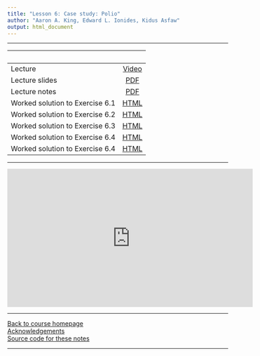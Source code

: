 ```yaml
---
title: "Lesson 6: Case study: Polio"
author: "Aaron A. King, Edward L. Ionides, Kidus Asfaw"
output: html_document
---
```


----------------------

| &nbsp;                          | &nbsp;                                                                            |
|:--------------------------------|:---------------------------------------------------------------------------------:|
| Lecture                         | [Video](https://www.youtube.com/playlist?list=PLluGwj6FGt2RuunOUW3MqFcrcgydWhgS8) |
| Lecture slides                  | [PDF](slides.pdf)                                                                 |
| Lecture notes                   | [PDF](notes.pdf)                                                                  |
| Worked solution to Exercise 6.1 | [HTML](algorithmic-parameters-exercise.html)                                      |
| Worked solution to Exercise 6.2 | [HTML](initial-values-exercise.html)                                              |
| Worked solution to Exercise 6.3 | [HTML](starting-values-exercise.html)                                             |
| Worked solution to Exercise 6.4 | [HTML](demography-exercise.html)                                                  |
| Worked solution to Exercise 6.4 | [HTML](convergence-exercise.html)                                                 |


----------------------

<iframe width="560" height="315" src="https://www.youtube-nocookie.com/embed/videoseries?list=PLluGwj6FGt2RuunOUW3MqFcrcgydWhgS8" frameborder="0" allow="accelerometer; autoplay; encrypted-media; gyroscope; picture-in-picture" allowfullscreen></iframe>

----------------------

[Back to course homepage](../index.html)  
[Acknowledgements](../acknowledge.html)  
[Source code for these notes](http://github.com/kingaa/sbied/tree/master/polio/)  

----------------------
